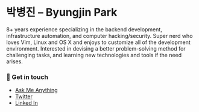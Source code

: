 # 박병진 – Byungjin Park

8+ years experience specializing in the backend development, infrastructure automation, and computer hacking/security. Super nerd who loves Vim, Linux and OS X and enjoys to customize all of the development environment. Interested in devising a better problem-solving method for challenging tasks, and learning new technologies and tools if the need arises.

<!--
**posquit0/posquit0** is a ✨ _special_ ✨ repository because its `README.md` (this file) appears on your GitHub profile.

Here are some ideas to get you started:

- 🔭 I’m currently working on ...
- 🌱 I’m currently learning ...
- 👯 I’m looking to collaborate on ...
- 🤔 I’m looking for help with ...
- 💬 Ask me about ...
- 📫 How to reach me: ...
- 😄 Pronouns: ...
- ⚡ Fun fact: ...
-->


### 💬 Get in touch

- [Ask Me Anything](https://github.com/posquit0/ama)
- [Twitter](https://twitter.com/posquit0)
- [Linked In](https://www.linkedin.com/in/posquit0/)
